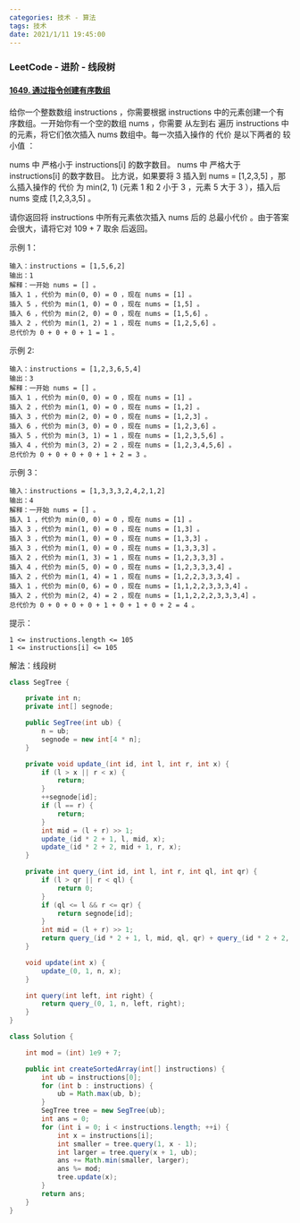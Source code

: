 ```yaml
---
categories: 技术 - 算法
tags: 技术
date: 2021/1/11 19:45:00
---
```


### LeetCode - 进阶 - 线段树

#### [1649. 通过指令创建有序数组](https://leetcode-cn.com/problems/create-sorted-array-through-instructions/)

给你一个整数数组 instructions ，你需要根据 instructions 中的元素创建一个有序数组。一开始你有一个空的数组 nums ，你需要 从左到右 遍历 instructions 中的元素，将它们依次插入 nums 数组中。每一次插入操作的 代价 是以下两者的 较小值 ：

nums 中 严格小于  instructions[i] 的数字数目。
nums 中 严格大于  instructions[i] 的数字数目。
比方说，如果要将 3 插入到 nums = [1,2,3,5] ，那么插入操作的 代价 为 min(2, 1) (元素 1 和  2 小于 3 ，元素 5 大于 3 ），插入后 nums 变成 [1,2,3,3,5] 。

请你返回将 instructions 中所有元素依次插入 nums 后的 总最小代价 。由于答案会很大，请将它对 109 + 7 取余 后返回。

示例 1：

```
输入：instructions = [1,5,6,2]
输出：1
解释：一开始 nums = [] 。
插入 1 ，代价为 min(0, 0) = 0 ，现在 nums = [1] 。
插入 5 ，代价为 min(1, 0) = 0 ，现在 nums = [1,5] 。
插入 6 ，代价为 min(2, 0) = 0 ，现在 nums = [1,5,6] 。
插入 2 ，代价为 min(1, 2) = 1 ，现在 nums = [1,2,5,6] 。
总代价为 0 + 0 + 0 + 1 = 1 。
```


示例 2:

```
输入：instructions = [1,2,3,6,5,4]
输出：3
解释：一开始 nums = [] 。
插入 1 ，代价为 min(0, 0) = 0 ，现在 nums = [1] 。
插入 2 ，代价为 min(1, 0) = 0 ，现在 nums = [1,2] 。
插入 3 ，代价为 min(2, 0) = 0 ，现在 nums = [1,2,3] 。
插入 6 ，代价为 min(3, 0) = 0 ，现在 nums = [1,2,3,6] 。
插入 5 ，代价为 min(3, 1) = 1 ，现在 nums = [1,2,3,5,6] 。
插入 4 ，代价为 min(3, 2) = 2 ，现在 nums = [1,2,3,4,5,6] 。
总代价为 0 + 0 + 0 + 0 + 1 + 2 = 3 。
```


示例 3：

```
输入：instructions = [1,3,3,3,2,4,2,1,2]
输出：4
解释：一开始 nums = [] 。
插入 1 ，代价为 min(0, 0) = 0 ，现在 nums = [1] 。
插入 3 ，代价为 min(1, 0) = 0 ，现在 nums = [1,3] 。
插入 3 ，代价为 min(1, 0) = 0 ，现在 nums = [1,3,3] 。
插入 3 ，代价为 min(1, 0) = 0 ，现在 nums = [1,3,3,3] 。
插入 2 ，代价为 min(1, 3) = 1 ，现在 nums = [1,2,3,3,3] 。
插入 4 ，代价为 min(5, 0) = 0 ，现在 nums = [1,2,3,3,3,4] 。
插入 2 ，代价为 min(1, 4) = 1 ，现在 nums = [1,2,2,3,3,3,4] 。
插入 1 ，代价为 min(0, 6) = 0 ，现在 nums = [1,1,2,2,3,3,3,4] 。
插入 2 ，代价为 min(2, 4) = 2 ，现在 nums = [1,1,2,2,2,3,3,3,4] 。
总代价为 0 + 0 + 0 + 0 + 1 + 0 + 1 + 0 + 2 = 4 。
```


提示：

```
1 <= instructions.length <= 105
1 <= instructions[i] <= 105
```

<!--more-->

解法：线段树

```java
class SegTree {

    private int n;
    private int[] segnode;

    public SegTree(int ub) {
        n = ub;
        segnode = new int[4 * n];
    }

    private void update_(int id, int l, int r, int x) {
        if (l > x || r < x) {
            return;
        }
        ++segnode[id];
        if (l == r) {
            return;
        }
        int mid = (l + r) >> 1;
        update_(id * 2 + 1, l, mid, x);
        update_(id * 2 + 2, mid + 1, r, x);
    }

    private int query_(int id, int l, int r, int ql, int qr) {
        if (l > qr || r < ql) {
            return 0;
        }
        if (ql <= l && r <= qr) {
            return segnode[id];
        }
        int mid = (l + r) >> 1;
        return query_(id * 2 + 1, l, mid, ql, qr) + query_(id * 2 + 2, mid + 1, r, ql, qr);
    }

    void update(int x) {
        update_(0, 1, n, x);
    }

    int query(int left, int right) {
        return query_(0, 1, n, left, right);
    }
}

class Solution {

    int mod = (int) 1e9 + 7;

    public int createSortedArray(int[] instructions) {
        int ub = instructions[0];
        for (int b : instructions) {
            ub = Math.max(ub, b);
        }
        SegTree tree = new SegTree(ub);
        int ans = 0;
        for (int i = 0; i < instructions.length; ++i) {
            int x = instructions[i];
            int smaller = tree.query(1, x - 1);
            int larger = tree.query(x + 1, ub);
            ans += Math.min(smaller, larger);
            ans %= mod;
            tree.update(x);
        }
        return ans;
    }
}
```

